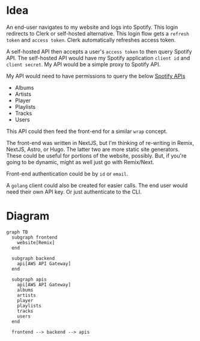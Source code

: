 # Idea

An end-user navigates to my website and logs into Spotify. This login redirects to Clerk or self-hosted alternative. This login flow gets a `refresh token` and `access token`. Clerk automatically refreshes access token. 

A self-hosted API then accepts a user's `access token` to then query Spotify API. The self-hosted API would have my Spotify application `client id` and `client secret`. My API would be a simple proxy to Spotify API.

My API would need to have permissions to query the below [Spotify APIs](https://developer.spotify.com/documentation/web-api/tutorials/getting-started)
- Albums
- Artists
- Player
- Playlists
- Tracks
- Users

This API could then feed the front-end for a similar `wrap` concept. 

The front-end was written in NextJS, but I'm thinking of re-writing in Remix, NextJS, Astro, or Hugo. The latter two are more static site generators. These could be useful for portions of the website, possibly. But, if you're going to be dynamic, might as well just go with Remix/Next.

Front-end authentication could be by `id` or `email`. 

A `golang` client could also be created for easier calls. The end user would need their own API key. Or just authenticate to the CLI.

# Diagram

```mermaid
graph TB
  subgraph frontend
    website[Remix]
  end

  subgraph backend
    api[AWS API Gateway]
  end

  subgraph apis
    api[AWS API Gateway]
    albums
    artists
    player
    playlists
    tracks
    users
  end

  frontend --> backend --> apis
```
